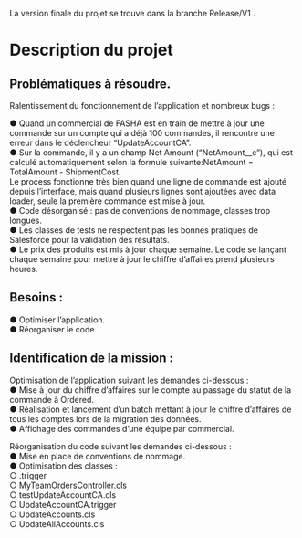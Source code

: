 La version finale du projet se trouve dans la branche Release/V1 .
# Description du projet
## Problématiques à résoudre.
Ralentissement du fonctionnement de l’application et nombreux bugs :

● Quand un commercial de FASHA est en train de mettre à jour une commande sur un compte qui a déjà 100 commandes, il rencontre une erreur 
dans le déclencheur “UpdateAccountCA”.<br />
● Sur la commande, il y a un champ Net Amount (“NetAmount__c”), qui est calculé automatiquement selon la formule suivante:NetAmount = TotalAmount - ShipmentCost. <br />
Le process fonctionne très bien quand une ligne de commande est ajouté depuis l’interface, mais quand plusieurs lignes sont ajoutées avec data loader, 
seule la première commande est mise à jour.<br />
● Code désorganisé : pas de conventions de nommage, classes trop longues.<br />
● Les classes de tests ne respectent pas les bonnes pratiques de Salesforce pour la validation des résultats.<br />
● Le prix des produits est mis à jour chaque semaine. Le code se lançant chaque semaine pour mettre à jour le chiffre d’affaires prend plusieurs heures.<br />

## Besoins :
● Optimiser l’application.<br />
● Réorganiser le code.

## Identification de la mission :
Optimisation de l’application suivant les demandes ci-dessous : <br />
● Mise à jour du chiffre d’affaires sur le compte au passage du statut de la commande à Ordered.<br />
● Réalisation et lancement d’un batch mettant à jour le chiffre d’affaires de tous les comptes lors de la migration des données. <br />
● Affichage des commandes d’une équipe par commercial. <br />

Réorganisation du code suivant les demandes ci-dessous : <br />
● Mise en place de conventions de nommage.<br />
● Optimisation des classes : <br />
○ .trigger <br />
○ MyTeamOrdersController.cls <br />
○ testUpdateAccountCA.cls <br />
○ UpdateAccountCA.trigger <br />
○ UpdateAccounts.cls <br />
○ UpdateAllAccounts.cls
